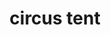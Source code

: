 ---
layout: travel&places
title: circus tent
emoji: circus_tent
permalink: 🎪.html
image: assets/img/3moji/circus_tent.png
---